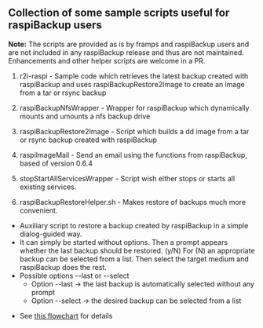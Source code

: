 ## Collection of some sample scripts useful for raspiBackup users

__Note:__ The scripts are provided as is by framps and raspiBackup users and are not included in any raspiBackup release and thus are not maintained. Enhancements and other helper scripts are welcome in a PR.

1. r2i-raspi - Sample code which retrieves the latest backup created with raspiBackup and uses raspiBackupRestore2Image to create an image from a tar or rsync backup

2. raspiBackupNfsWrapper - Wrapper for raspiBackup which dynamically mounts and umounts a nfs backup drive

3. raspiBackupRestore2Image - Script which builds a dd image from a tar or rsync backup created with raspiBackup

4. raspiImageMail - Send an email using the functions from raspiBackup, based of version 0.6.4

5. stopStartAllServicesWrapper - Script wish either stops or starts all existing services.

6. raspiBackupRestoreHelper.sh - Makes restore of backups much more convenient.

  - Auxiliary script to restore a backup created by raspiBackup in a simple dialog-guided way.
  - It can simply be started without options. Then a prompt appears whether the last backup should be restored. (y/N) For (N) an appropriate backup can be selected from a list. Then select the target medium and raspiBackup does the rest.
  - Possible options --last or --select
    - Option --last -> the last backup is automatically selected without any prompt
    - Option --select -> the desired backup can be selected from a list
  + See [this flowchart](./images/raspiBackopRestoreHelper_simple_flow-chart.pdf) for details
